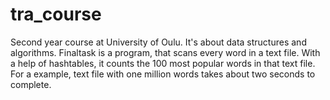 # tra_course
Second year course at University of Oulu. It's about data structures and algorithms. Finaltask is a program, that scans every word in a text file. With a help of hashtables, it 
counts the 100 most popular words in that text file. For a example, text file with one million words takes about two seconds to complete.
